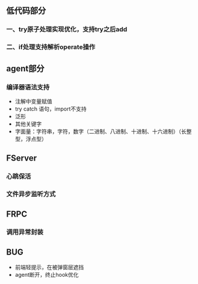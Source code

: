 ## 低代码部分
### 一、try原子处理实现优化，支持try之后add
### 二、if处理支持解析operate操作

## agent部分
### 编译器语法支持
* 注解中变量赋值
* try catch 语句，import不支持
* 泛形
* 其他关键字
* 字面量：字符串，字符，数字（二进制、八进制、十进制、十六进制）（长整型，浮点型）

## FServer
### 心跳保活
### 文件异步监听方式

## FRPC
### 调用异常封装

## BUG
* 前端轻提示，在被弹窗层遮挡
* agent断开，终止hook优化
